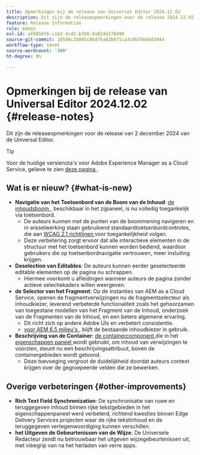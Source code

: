 ```yaml
---
title: Opmerkingen bij de release van Universal Editor 2024.12.02
description: Dit zijn de releaseopmerkingen voor de release 2024.12.02 van de Universal Editor.
feature: Release Information
role: Admin
exl-id: af6858f6-c162-4cd2-b7b0-0a024d178490
source-git-commit: 10580c1b045c86d76ab2b871ca3c0b7de6683044
workflow-type: tm+mt
source-wordcount: '300'
ht-degree: 0%

---
```


# Opmerkingen bij de release van Universal Editor 2024.12.02 {#release-notes}

Dit zijn de releaseopmerkingen voor de release van 2 december 2024 van de Universal Editor.

>[!TIP]
>
>Voor de huidige versienota&#39;s voor Adobe Experience Manager as a Cloud Service, gelieve te zien [ deze pagina ](/help/release-notes/release-notes-cloud/release-notes-current.md).

## Wat is er nieuw? {#what-is-new}

* **Navigatie van het Toetsenbord van de Boom van de Inhoud**: [ de inhoudsboom ](/help/sites-cloud/authoring/universal-editor/navigation.md#content-tree-mode), beschikbaar in het zijpaneel, is nu volledig toegankelijk via toetsenbord.
   * De auteurs kunnen met de punten van de boommening navigeren en in wisselwerking staan gebruikend standaardtoetsenbordcontroles, die aan [ WCAG 2.1 richtlijnen ](/help/sites-cloud/authoring/page-editor/accessible-content.md) voor toegankelijkheid volgen.
   * Deze verbetering zorgt ervoor dat alle interactieve elementen in de structuur met het toetsenbord kunnen worden bediend, waardoor gebruikers die op toetsenbordnavigatie vertrouwen, meer insluiting krijgen.
* **Deselection van Editables**: De auteurs kunnen eerder geselecteerde editable elementen op de pagina nu schrappen.
   * Hiermee voorkomt u afleidingen wanneer auteurs de pagina zonder actieve selectiekaders willen weergeven.
* **de Selector van het Fragment**: Op de instanties van AEM as a Cloud Service, openen de fragmentverwijzingen nu de fragmentselecteur als inhoudkiezer, leverend verbeterde functionaliteit zoals het gehoorzamen van toegestane modellen van het Fragment van de Inhoud, onderzoek van de Fragmenten van de Inhoud, en een betere algemene ervaring.
   * Dit richt zich op andere Adobe UIs en verbetert consistentie.
   * [ voor AEM 6.5 milieu&#39;s ](https://experienceleague.adobe.com/nl/docs/experience-manager-65/content/implementing/developing/headless/universal-editor/introduction), blijft de bestaande inhoudkiezer in gebruik.
* **Beschrijving van de Container**: [ de containercomponent ](/help/implementing/universal-editor/field-types.md#container) die in het [ eigenschappen paneel ](/help/sites-cloud/authoring/universal-editor/navigation.md#properties-panel-properties-rail) wordt gebruikt, om inhoud van verwijzingen te voorzien, steunt nu een beschrijvingsattribuut, boven de containergebieden wordt getoond.
   * Deze toevoeging vergroot de duidelijkheid doordat auteurs context krijgen over de gegroepeerde velden die ze bewerken.

## Overige verbeteringen {#other-improvements}

* **Rich Text Field Synchronization**: De synchronisatie van ruwe en teruggegeven inhoud binnen rijke tekstgebieden in het eigenschappenpaneel werd verbeterd, richtend kwesties binnen Edge Delivery Services projecten waar de rijke tekstinhoud en de teruggegeven vertegenwoordiging kunnen verschillen.
* **het Uitgeven de Gebeurtenissen van de Wijze**: De Universele Redacteur zendt nu betrouwbaar het uitgeven wijzegebeurtenissen uit, met inbegrip van na het herladen van verre apps.
